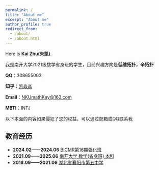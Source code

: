 ```yaml
---
permalink: /
title: "About me"
excerpt: "About me"
author_profile: true
redirect_from: 
  - /about/
  - /about.html
---
```


Here is **Kai Zhu(朱凯)**.

我是南开大学2021级数学省身班的学生，目前兴趣方向是**低维拓扑，辛拓扑**

**QQ**：308655003

**知乎**：[凯淼淼](https://www.zhihu.com/people/174562/posts)

**Email**：[NKUmathKay@163.com](NKUmathKay@163.com)

**MBTI**：INTJ

以下本面的内容如果侵犯了您的权益，可以通过邮箱或QQ联系我

## 教育经历


- **2024.02——2024.06** <u>BICMR第16期强化班</u>
- **2021.09——2025.06** <u>南开大学 数学(省身班) 本科</u>
- **2018.09——2021.06** <u>湖北省襄阳市第五中学</u>
